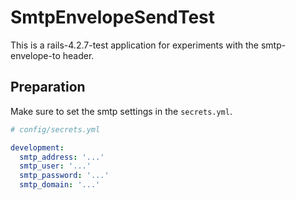 # SmtpEnvelopeSendTest

This is a rails-4.2.7-test application for experiments with the smtp-envelope-to header.

## Preparation

Make sure to set the smtp settings in the `secrets.yml`.

```yaml
# config/secrets.yml

development:
  smtp_address: '...'
  smtp_user: '...'
  smtp_password: '...'
  smtp_domain: '...'

```